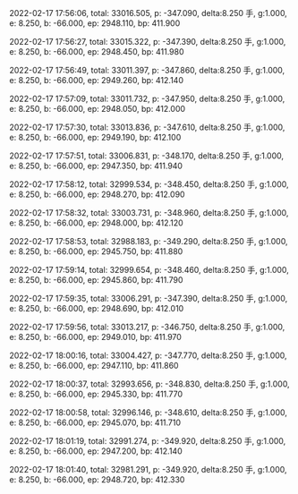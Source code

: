 2022-02-17 17:56:06, total: 33016.505, p: -347.090, delta:8.250 手, g:1.000, e: 8.250, b: -66.000, ep: 2948.110, bp: 411.900

2022-02-17 17:56:27, total: 33015.322, p: -347.390, delta:8.250 手, g:1.000, e: 8.250, b: -66.000, ep: 2948.450, bp: 411.980

2022-02-17 17:56:49, total: 33011.397, p: -347.860, delta:8.250 手, g:1.000, e: 8.250, b: -66.000, ep: 2949.260, bp: 412.140

2022-02-17 17:57:09, total: 33011.732, p: -347.950, delta:8.250 手, g:1.000, e: 8.250, b: -66.000, ep: 2948.050, bp: 412.000

2022-02-17 17:57:30, total: 33013.836, p: -347.610, delta:8.250 手, g:1.000, e: 8.250, b: -66.000, ep: 2949.190, bp: 412.100

2022-02-17 17:57:51, total: 33006.831, p: -348.170, delta:8.250 手, g:1.000, e: 8.250, b: -66.000, ep: 2947.350, bp: 411.940

2022-02-17 17:58:12, total: 32999.534, p: -348.450, delta:8.250 手, g:1.000, e: 8.250, b: -66.000, ep: 2948.270, bp: 412.090

2022-02-17 17:58:32, total: 33003.731, p: -348.960, delta:8.250 手, g:1.000, e: 8.250, b: -66.000, ep: 2948.000, bp: 412.120

2022-02-17 17:58:53, total: 32988.183, p: -349.290, delta:8.250 手, g:1.000, e: 8.250, b: -66.000, ep: 2945.750, bp: 411.880

2022-02-17 17:59:14, total: 32999.654, p: -348.460, delta:8.250 手, g:1.000, e: 8.250, b: -66.000, ep: 2945.860, bp: 411.790

2022-02-17 17:59:35, total: 33006.291, p: -347.390, delta:8.250 手, g:1.000, e: 8.250, b: -66.000, ep: 2948.690, bp: 412.010

2022-02-17 17:59:56, total: 33013.217, p: -346.750, delta:8.250 手, g:1.000, e: 8.250, b: -66.000, ep: 2949.010, bp: 411.970

2022-02-17 18:00:16, total: 33004.427, p: -347.770, delta:8.250 手, g:1.000, e: 8.250, b: -66.000, ep: 2947.110, bp: 411.860

2022-02-17 18:00:37, total: 32993.656, p: -348.830, delta:8.250 手, g:1.000, e: 8.250, b: -66.000, ep: 2945.330, bp: 411.770

2022-02-17 18:00:58, total: 32996.146, p: -348.610, delta:8.250 手, g:1.000, e: 8.250, b: -66.000, ep: 2945.070, bp: 411.710

2022-02-17 18:01:19, total: 32991.274, p: -349.920, delta:8.250 手, g:1.000, e: 8.250, b: -66.000, ep: 2947.200, bp: 412.140

2022-02-17 18:01:40, total: 32981.291, p: -349.920, delta:8.250 手, g:1.000, e: 8.250, b: -66.000, ep: 2948.720, bp: 412.330
